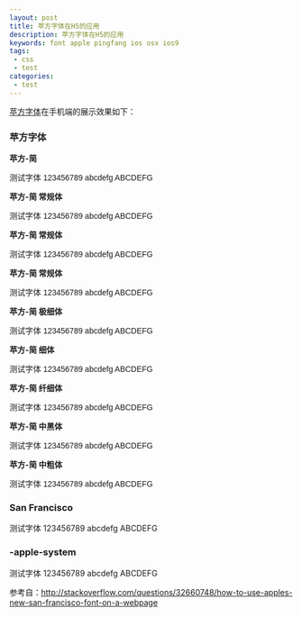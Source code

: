 ```yaml
---
layout: post
title: 苹方字体在H5的应用
description: 苹方字体在H5的应用
keywords: font apple pingfang ios osx ios9
tags:
 - css
 - test
categories:
 - test
---
```



[苹方字体](http://www.apple.com/cn/macos/sierra/#international-fonts)在手机端的展示效果如下：

### 苹方字体

**苹方-简**
<p style="font-family: 'PingFang SC', sans-serif">测试字体 123456789 abcdefg ABCDEFG</p>

**苹方-简 常规体**
<p style="font-family: PingFangSC-Regular, sans-serif;">测试字体 123456789 abcdefg ABCDEFG</p>

<!-- more -->

**苹方-简 常规体**
<p style="font-family: PingFangSC-Regular, sans-serif;">测试字体 123456789 abcdefg ABCDEFG</p>

**苹方-简 常规体**
<p style="font-family: PingFangSC-Regular, sans-serif;">测试字体 123456789 abcdefg ABCDEFG</p>

**苹方-简 极细体**
<p style="font-family: PingFangSC-Ultralight, sans-serif;">测试字体 123456789 abcdefg ABCDEFG</p>

**苹方-简 细体**
<p style="font-family: PingFangSC-Light, sans-serif;">测试字体 123456789 abcdefg ABCDEFG</p>

**苹方-简 纤细体**
<p style="font-family: PingFangSC-Thin, sans-serif;">测试字体 123456789 abcdefg ABCDEFG</p>

**苹方-简 中黑体**
<p style="font-family: PingFangSC-Medium, sans-serif;">测试字体 123456789 abcdefg ABCDEFG</p>

**苹方-简 中粗体**
<p style="font-family: PingFangSC-Semibold, sans-serif;">测试字体 123456789 abcdefg ABCDEFG</p>

### San Francisco
<p style="'San Francisco', san-serif;">测试字体 123456789 abcdefg ABCDEFG</p>

### -apple-system
<p style="font-family: -apple-system, BlinkMacSystemFont, sans-serif;">
    测试字体 123456789 abcdefg ABCDEFG
</p>

参考自：http://stackoverflow.com/questions/32660748/how-to-use-apples-new-san-francisco-font-on-a-webpage